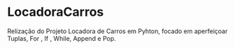 # LocadoraCarros
Relização do Projeto Locadora de Carros  em Pyhton, focado em aperfeiçoar Tuplas, For , If , While, Append e Pop.
